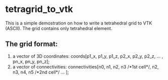 # tetragrid_to_vtk
This is a simple demostration on how to write a tetrahedral grid to VTK (ASCII). The grid contains only tetrahedral element.

## The grid format:
1. a vector of 3D coordinates: coords[p1_x, p1_y, p1_z, p2_x, p2_y, p2_z, ... , pn_x, pn_y, pn_z];
2. a vector of connectivities: connectivities[n0, n1, n2, n3 /\*1st cell\*/, n2, n3, n4, n5 /\*2nd cell\*/ ... ];
